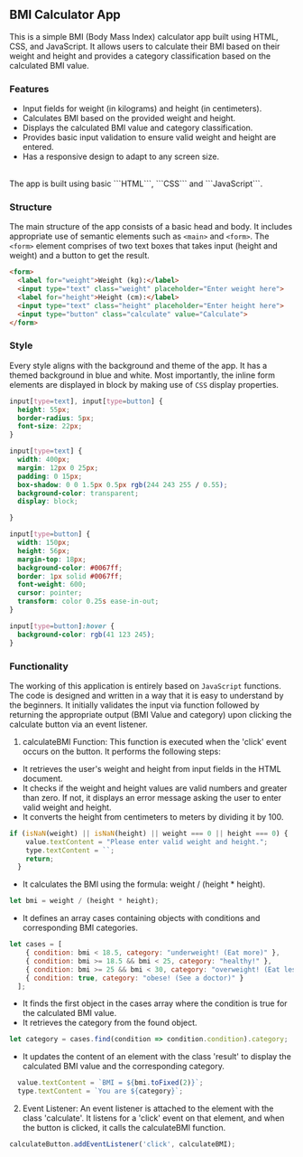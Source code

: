 
## BMI Calculator App

This is a simple BMI (Body Mass Index) calculator app built using HTML, CSS, and JavaScript. It 
allows users to calculate their BMI based on their weight and height and provides a category 
classification based on the calculated BMI value.

### Features

- Input fields for weight (in kilograms) and height (in centimeters).
- Calculates BMI based on the provided weight and height.
- Displays the calculated BMI value and category classification.
- Provides basic input validation to ensure valid weight and height are entered.
- Has a responsive design to adapt to any screen size.
<br>
The app is built using basic ```HTML```, ```CSS``` and ```JavaScript```. 

### Structure

The main structure of the app consists of a basic head and body. It includes appropriate use of semantic elements such as ```<main>``` and ```<form>```. The ```<form>``` element comprises of two text boxes that takes input (height and weight) and a button to get the result.

```HTML
<form>
  <label for="weight">Weight (kg):</label>
  <input type="text" class="weight" placeholder="Enter weight here">
  <label for="height">Height (cm):</label>
  <input type="text" class="height" placeholder="Enter height here">
  <input type="button" class="calculate" value="Calculate">
</form>
```

### Style

Every style aligns with the background and theme of the app. It has a themed background in blue and white. Most importantly, the inline form elements are displayed in block by making use of ```CSS``` display properties.

```css
input[type=text], input[type=button] {
  height: 55px;
  border-radius: 5px;
  font-size: 22px;
}

input[type=text] {
  width: 400px;
  margin: 12px 0 25px;
  padding: 0 15px;
  box-shadow: 0 0 1.5px 0.5px rgb(244 243 255 / 0.55);
  background-color: transparent;
  display: block;

}

input[type=button] {
  width: 150px;
  height: 56px;
  margin-top: 18px;
  background-color: #0067ff;
  border: 1px solid #0067ff;
  font-weight: 600;
  cursor: pointer;
  transform: color 0.25s ease-in-out;
}

input[type=button]:hover {
  background-color: rgb(41 123 245);
}
```

### Functionality
The working of this application is entirely based on ```JavaScript``` functions. The code is designed and written in a way that it is easy to understand by the beginners. It initially validates the input via function followed by returning the appropriate output (BMI Value and category) upon clicking the calculate button via an event listener.

1. calculateBMI Function: This function is executed when the 'click' event occurs on the button. It performs the following steps:
- It retrieves the user's weight and height from input fields in the HTML document.
- It checks if the weight and height values are valid numbers and greater than zero. If not, it displays an error message asking the user to enter valid weight and height.
- It converts the height from centimeters to meters by dividing it by 100.

```JAVASCRIPT
if (isNaN(weight) || isNaN(height) || weight === 0 || height === 0) {
    value.textContent = "Please enter valid weight and height.";
    type.textContent = ``;
    return;
  }
```

- It calculates the BMI using the formula: weight / (height * height).

```JAVASCRIPT
let bmi = weight / (height * height);
```

- It defines an array cases containing objects with conditions and corresponding BMI categories.

```JAVASCRIPT
let cases = [
    { condition: bmi < 18.5, category: "underweight! (Eat more)" },
    { condition: bmi >= 18.5 && bmi < 25, category: "healthy!" },
    { condition: bmi >= 25 && bmi < 30, category: "overweight! (Eat less)" },
    { condition: true, category: "obese! (See a doctor)" }
  ];
```

- It finds the first object in the cases array where the condition is true for the calculated BMI value.
- It retrieves the category from the found object.

```JAVASCRIPT
let category = cases.find(condition => condition.condition).category;
```

- It updates the content of an element with the class 'result' to display the calculated BMI value and the corresponding category.

```JAVASCRIPT
  value.textContent = `BMI = ${bmi.toFixed(2)}`;
  type.textContent = `You are ${category}`;
```

2. Event Listener: An event listener is attached to the element with the class 'calculate'. It listens for a 'click' event on that element, and when the button is clicked, it calls the calculateBMI function.
```JAVASCRIPT
calculateButton.addEventListener('click', calculateBMI);
```